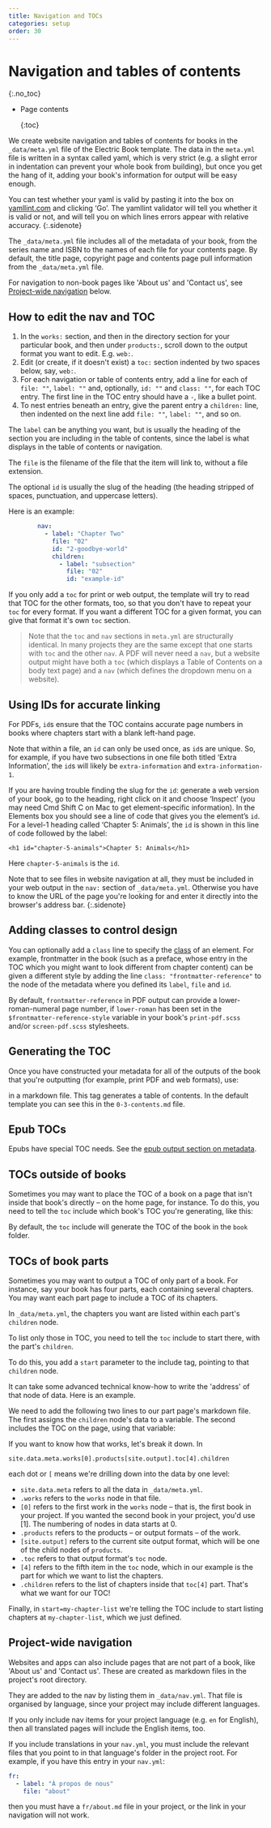 ```yaml
---
title: Navigation and TOCs
categories: setup
order: 30
---
```


# Navigation and tables of contents

{:.no\_toc}

* Page contents

  {:toc}

We create website navigation and tables of contents for books in the `_data/meta.yml` file of the Electric Book template. The data in the `meta.yml` file is written in a syntax called yaml, which is very strict \(e.g. a slight error in indentation can prevent your whole book from building\), but once you get the hang of it, adding your book's information for output will be easy enough.

You can test whether your yaml is valid by pasting it into the box on [yamllint.com](http://www.yamllint.com/) and clicking ‘Go’. The yamllint validator will tell you whether it is valid or not, and will tell you on which lines errors appear with relative accuracy. {:.sidenote}

The `_data/meta.yml` file includes all of the metadata of your book, from the series name and ISBN to the names of each file for your contents page. By default, the title page, copyright page and contents page pull information from the `_data/meta.yml` file.

For navigation to non-book pages like 'About us' and 'Contact us', see [Project-wide navigation](tocs.md#project-wide-navigation) below.

## How to edit the nav and TOC

1. In the `works:` section, and then in the directory section for your particular book, and then under `products:`, scroll down to the output format you want to edit. E.g. `web:`.
2. Edit \(or create, if it doesn't exist\) a `toc:` section indented by two spaces below, say, `web:`.
3. For each navigation or table of contents entry, add a line for each of `file: ""`, `label: ""` and, optionally, `id: ""` and `class: ""`, for each TOC entry. The first line in the TOC entry should have a `-`, like a bullet point.
4. To nest entries beneath an entry, give the parent entry a `children:` line, then indented on the next line add `file: ""`, `label: ""`, and so on.

The `label` can be anything you want, but is usually the heading of the section you are including in the table of contents, since the label is what displays in the table of contents or navigation.

The `file` is the filename of the file that the item will link to, without a file extension.

The optional `id` is usually the slug of the heading \(the heading stripped of spaces, punctuation, and uppercase letters\).

Here is an example:

```yaml
        nav:
          - label: "Chapter Two"
            file: "02"
            id: "2-goodbye-world"
            children:
              - label: "subsection"
                file: "02"
                id: "example-id"
```

If you only add a `toc` for print or web output, the template will try to read that TOC for the other formats, too, so that you don't have to repeat your `toc` for every format. If you want a different TOC for a given format, you can give that format it's own `toc` section.

> Note that the `toc` and `nav` sections in `meta.yml` are structurally identical. In many projects they are the same except that one starts with `toc` and the other `nav`. A PDF will never need a `nav`, but a website output might have both a `toc` \(which displays a Table of Contents on a body text page\) and a `nav` \(which defines the dropdown menu on a website\).

## Using IDs for accurate linking

For PDFs, `id`s ensure that the TOC contains accurate page numbers in books where chapters start with a blank left-hand page.

Note that within a file, an `id` can only be used once, as `id`s are unique. So, for example, if you have two subsections in one file both titled ‘Extra Information’, the `id`s will likely be `extra-information` and `extra-information-1`.

If you are having trouble finding the slug for the `id`: generate a web version of your book, go to the heading, right click on it and choose ‘Inspect’ \(you may need Cmd Shift C on Mac to get element-specific information\). In the Elements box you should see a line of code that gives you the element’s `id`. For a level-1 heading called ‘Chapter 5: Animals’, the `id` is shown in this line of code followed by the label:

```markup
<h1 id="chapter-5-animals">Chapter 5: Animals</h1>
```

Here `chapter-5-animals` is the `id`.

Note that to see files in website navigation at all, they must be included in your web output in the `nav:` section of `_data/meta.yml`. Otherwise you have to know the URL of the page you're looking for and enter it directly into the browser's address bar. {:.sidenote}

## Adding classes to control design

You can optionally add a `class` line to specify the [class](https://github.com/UR-DataScience/electric-book/tree/2a308e4940331c0bffb0ddf1cef032daccf6dc4f/_docs/editing/classes.html) of an element. For example, frontmatter in the book \(such as a preface, whose entry in the TOC which you might want to look different from chapter content\) can be given a different style by adding the line `class: "frontmatter-reference"` to the node of the metadata where you defined its `label`, `file` and `id`.

By default, `frontmatter-reference` in PDF output can provide a lower-roman-numeral page number, if `lower-roman` has been set in the `$frontmatter-reference-style` variable in your book's `print-pdf.scss` and/or `screen-pdf.scss` stylesheets.

## Generating the TOC

Once you have constructed your metadata for all of the outputs of the book that you're outputting \(for example, print PDF and web formats\), use:

in a markdown file. This tag generates a table of contents. In the default template you can see this in the `0-3-contents.md` file.

## Epub TOCs

Epubs have special TOC needs. See the [epub output section on metadata](https://github.com/UR-DataScience/electric-book/tree/2a308e4940331c0bffb0ddf1cef032daccf6dc4f/_docs/output/epub-output/README.md#metadata-and-settings).

## TOCs outside of books

Sometimes you may want to place the TOC of a book on a page that isn't inside that book's directly – on the home page, for instance. To do this, you need to tell the `toc` include which book's TOC you're generating, like this:

By default, the `toc` include will generate the TOC of the book in the `book` folder.

## TOCs of book parts

Sometimes you may want to output a TOC of only part of a book. For instance, say your book has four parts, each containing several chapters. You may want each part page to include a TOC of its chapters.

In `_data/meta.yml`, the chapters you want are listed within each part's `children` node.

To list only those in TOC, you need to tell the `toc` include to start there, with the part's `children`.

To do this, you add a `start` parameter to the include tag, pointing to that `children` node.

It can take some advanced technical know-how to write the 'address' of that node of data. Here is an example.

We need to add the following two lines to our part page's markdown file. The first assigns the `children` node's data to a variable. The second includes the TOC on the page, using that variable:

If you want to know how that works, let's break it down. In

```text
site.data.meta.works[0].products[site.output].toc[4].children
```

each dot or `[` means we're drilling down into the data by one level:

* `site.data.meta` refers to all the data in `_data/meta.yml`.
* `.works` refers to the `works` node in that file.
* `[0]` refers to the first work in the `works` node – that is, the first book in your project. If you wanted the second book in your project, you'd use \[1\]. The numbering of nodes in data starts at 0.
* `.products` refers to the products – or output formats – of the work.
* `[site.output]` refers to the current site output format, which will be one of the child nodes of `products`.
* `.toc` refers to that output format's `toc` node.
* `[4]` refers to the fifth item in the `toc` node, which in our example is the part for which we want to list the chapters.
* `.children` refers to the list of chapters inside that `toc[4]` part. That's what we want for our TOC!

Finally, in `start=my-chapter-list` we're telling the TOC include to start listing chapters at `my-chapter-list`, which we just defined.

## Project-wide navigation

Websites and apps can also include pages that are not part of a book, like 'About us' and 'Contact us'. These are created as markdown files in the project's root directory.

They are added to the nav by listing them in `_data/nav.yml`. That file is organised by language, since your project may include different languages.

If you only include nav items for your project language \(e.g. `en` for English\), then all translated pages will include the English items, too.

If you include translations in your `nav.yml`, you must include the relevant files that you point to in that language's folder in the project root. For example, if you have this entry in your `nav.yml`:

```yaml
fr:
  - label: "À propos de nous"
    file: "about"
```

then you must have a `fr/about.md` file in your project, or the link in your navigation will not work.

